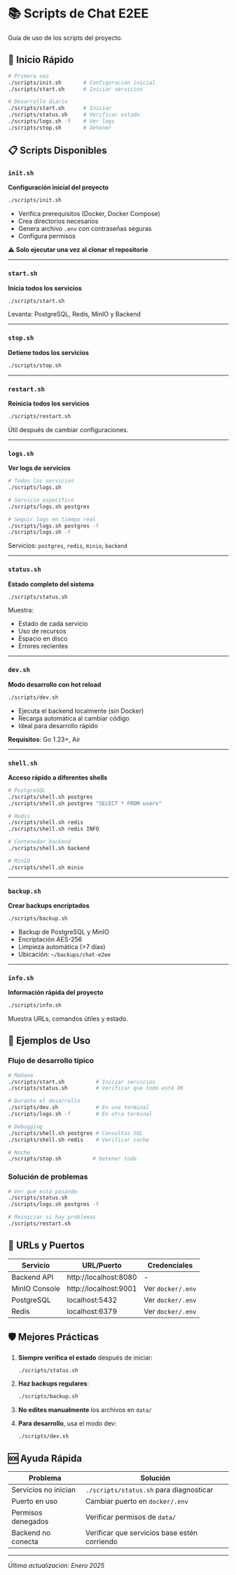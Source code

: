 # 📚 Scripts de Chat E2EE

Guía de uso de los scripts del proyecto.

## 🚀 Inicio Rápido

```bash
# Primera vez
./scripts/init.sh       # Configuración inicial
./scripts/start.sh      # Iniciar servicios

# Desarrollo diario
./scripts/start.sh      # Iniciar
./scripts/status.sh     # Verificar estado
./scripts/logs.sh -f    # Ver logs
./scripts/stop.sh       # Detener
```

## 📋 Scripts Disponibles

### `init.sh`
**Configuración inicial del proyecto**

```bash
./scripts/init.sh
```

- Verifica prerequisitos (Docker, Docker Compose)
- Crea directorios necesarios
- Genera archivo `.env` con contraseñas seguras
- Configura permisos

⚠️ **Solo ejecutar una vez al clonar el repositorio**

---

### `start.sh`
**Inicia todos los servicios**

```bash
./scripts/start.sh
```

Levanta: PostgreSQL, Redis, MinIO y Backend

---

### `stop.sh`
**Detiene todos los servicios**

```bash
./scripts/stop.sh
```

---

### `restart.sh`
**Reinicia todos los servicios**

```bash
./scripts/restart.sh
```

Útil después de cambiar configuraciones.

---

### `logs.sh`
**Ver logs de servicios**

```bash
# Todos los servicios
./scripts/logs.sh

# Servicio específico
./scripts/logs.sh postgres

# Seguir logs en tiempo real
./scripts/logs.sh postgres -f
./scripts/logs.sh -f
```

Servicios: `postgres`, `redis`, `minio`, `backend`

---

### `status.sh`
**Estado completo del sistema**

```bash
./scripts/status.sh
```

Muestra:
- Estado de cada servicio
- Uso de recursos
- Espacio en disco
- Errores recientes

---

### `dev.sh`
**Modo desarrollo con hot reload**

```bash
./scripts/dev.sh
```

- Ejecuta el backend localmente (sin Docker)
- Recarga automática al cambiar código
- Ideal para desarrollo rápido

**Requisitos**: Go 1.23+, Air

---

### `shell.sh`
**Acceso rápido a diferentes shells**

```bash
# PostgreSQL
./scripts/shell.sh postgres
./scripts/shell.sh postgres "SELECT * FROM users"

# Redis
./scripts/shell.sh redis
./scripts/shell.sh redis INFO

# Contenedor backend
./scripts/shell.sh backend

# MinIO
./scripts/shell.sh minio
```

---

### `backup.sh`
**Crear backups encriptados**

```bash
./scripts/backup.sh
```

- Backup de PostgreSQL y MinIO
- Encriptación AES-256
- Limpieza automática (>7 días)
- Ubicación: `~/backups/chat-e2ee`

---

### `info.sh`
**Información rápida del proyecto**

```bash
./scripts/info.sh
```

Muestra URLs, comandos útiles y estado.

## 🔧 Ejemplos de Uso

### Flujo de desarrollo típico

```bash
# Mañana
./scripts/start.sh          # Iniciar servicios
./scripts/status.sh         # Verificar que todo esté OK

# Durante el desarrollo
./scripts/dev.sh            # En una terminal
./scripts/logs.sh -f        # En otra terminal

# Debugging
./scripts/shell.sh postgres # Consultas SQL
./scripts/shell.sh redis    # Verificar cache

# Noche
./scripts/stop.sh          # Detener todo
```

### Solución de problemas

```bash
# Ver qué está pasando
./scripts/status.sh
./scripts/logs.sh postgres -f

# Reiniciar si hay problemas
./scripts/restart.sh
```

## 📍 URLs y Puertos

| Servicio | URL/Puerto | Credenciales |
|----------|------------|--------------|
| Backend API | http://localhost:8080 | - |
| MinIO Console | http://localhost:9001 | Ver `docker/.env` |
| PostgreSQL | localhost:5432 | Ver `docker/.env` |
| Redis | localhost:6379 | Ver `docker/.env` |

## 🛡️ Mejores Prácticas

1. **Siempre verifica el estado** después de iniciar:
   ```bash
   ./scripts/status.sh
   ```

2. **Haz backups regulares**:
   ```bash
   ./scripts/backup.sh
   ```

3. **No edites manualmente** los archivos en `data/`

4. **Para desarrollo**, usa el modo dev:
   ```bash
   ./scripts/dev.sh
   ```

## 🆘 Ayuda Rápida

| Problema | Solución |
|----------|----------|
| Servicios no inician | `./scripts/status.sh` para diagnosticar |
| Puerto en uso | Cambiar puerto en `docker/.env` |
| Permisos denegados | Verificar permisos de `data/` |
| Backend no conecta | Verificar que servicios base estén corriendo |

---

*Última actualización: Enero 2025*